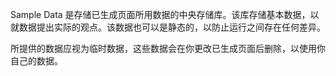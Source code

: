 ﻿Sample Data 是存储已生成页面所用数据的中央存储库。该库存储基本数据，以就数据提出实际的观点。该数据也可以是静态的，以防止运行之间存在任何差异。

所提供的数据应视为临时数据，这些数据会在你更改已生成页面后删除，以使用你自己的数据。
